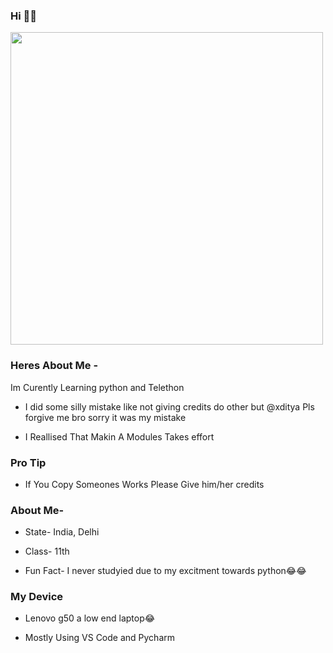 ### Hi 👋👋

<img align='centre' src='https://media1.tenor.com/images/73c30c771d758437b67f727452b73f4e/tenor.gif' width='500"'>


### Heres About Me -

Im Curently Learning python and Telethon 

- I did some silly mistake like not giving credits do other but @xditya Pls forgive me bro sorry it was my mistake 

- I Reallised That Makin A Modules Takes effort 


### Pro Tip

- If You Copy Someones Works Please Give him/her credits

### About Me-

- State- India, Delhi

- Class- 11th

- Fun Fact- I never studyied due to my excitment towards python😂😂

### My Device

- Lenovo g50 a low end laptop😂

- Mostly Using VS Code and Pycharm




